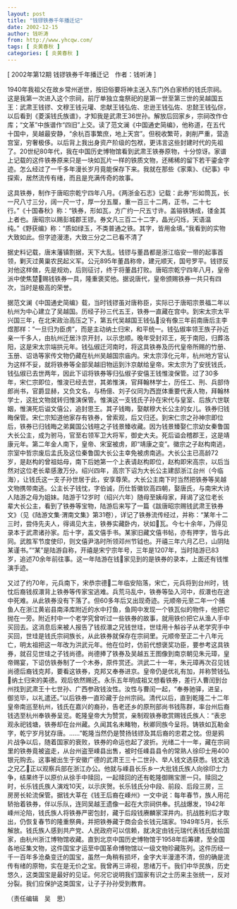 ```yaml
---
layout: post
title: "钱镠铁券千年播迁记"
date: 2002-12-15
author: 钱听涛
from: http://www.yhcqw.com/
tags: [ 炎黄春秋 ]
categories: [ 炎黄春秋 ]
---
```



[ 2002年第12期 钱镠铁券千年播迁记　作者：钱听涛 ]


1940年我祖父在故乡常州逝世，按旧俗要将神主送入东门外白家桥的钱氏宗祠。这是我第一次进入这个宗祠，前厅单独立龛祭祀的是第一世至第三世的吴越国五王：武肃王钱镠、文穆王钱元瓘、忠献王钱弘佐、忠逊王钱弘佐、忠懿王钱弘倧，以后看到《菱溪钱氏族谱》，才知我是武肃王36世孙。解放后回家乡，宗祠改作仓库；“文革”中族谱作“四旧”上交。读了范文澜《中国通史简编》，他称道，在五代十国中，吴越最安静，“余杭百事繁庶，地上天宫”。但税收繁苛，剥削严重，营造宫室，穷奢极侈。以后背上我出身资产阶级的包袱，更讳言这些封建时代的先祖了。20世纪80年代，我在中国历史博物馆看到武肃王铁券原物，十分惊讶。家谱上记载的这件铁券原来只是一块如瓦片一样的铁质文物，还稀稀的留下若干鎏金字迹。怎么经过了一千多年漫长岁月竟能保存下来。我就在那些《家乘》、《纪事》中探索，居然流传有绪，而且是充满传奇的故事。


这具铁券，制作于唐昭宗乾宁四年八月。《两浙金石志》记载：此券“形如筒瓦，长一尺八寸三分，阔一尺一寸，厚一分五厘，重一百三十二两，正书，二十七行。”《十国春秋》称：“铁券，形如瓦，方广约一尺五寸许。盖镕铁铸成，镂金其上者也。唐昭宗以赐彭城郡王镠。券文凡三百二十二字，晶光闪烁，天语温纯。”《野获编》称：“质如绿玉，不类普通之铁。其字，皆用金填。”我看到的实物大致如此。但字迹漫漶，大致三分之二已看不清了


据史料记载，唐末藩镇割据，天下大乱。钱镠与董昌都是浙江临安一带的起事首领，剿灭过黄巢农民起义军。公元895年董昌称帝，建元顺天，国号罗平。钱镠反对他这样做，先是规劝，后则征讨，终于将董昌打败。唐昭宗乾宁四年八月，皇帝派中使焦楚赐钱铁券一具，隆重褒奖他。据说唐代，皇帝颁赐铁券一共只有四次，当时是极高的荣誉。


据范文澜《中国通史简编》载，当时钱镠虽对唐称臣，实际已于唐昭宗景福二年以杭州为中心建立了吴越国。历经子孙三代五王，铁券一直藏在宫中。到宋太宗太平兴国三年，在北宋政治高压之下，第五代吴越国王钱弘没有像三年前南唐后主李煜那样：“一旦归为臣虏”，而是主动纳土归宋，和平统一。钱弘俶率领王族子孙近亲一千多人，由杭州迁居汴京开封，以示忠顺。晚年受封邓王，死于南阳，归葬洛阳，这是宋太宗端拱元年。钱弘俶迁河南时，将这具铁券及历代皇帝所赐的竹册、玉册、诏诰等家传文物仍藏在杭州吴越国宗庙内。宋太宗淳化元年，杭州地方官认为这样不妥，就将铁券等全部吴越旧物运到汴京献给皇帝。宋太宗为了安抚钱氏，钱弘俶已去世两年，因此下诏将铁券等归弘俶子安僖王钱惟浚保管。过了30多年，宋仁宗即位，惟浚已经去世，其弟惟演，官拜翰林学士，历任工、刑、兵部侍郎尚书，官爵显赫，又负文名，与杨億、刘子仪同为西崑体重要代表人物，拜翰林学士，这批文物就转归惟演保管。惟演这一支钱氏子孙在宋代与皇室、后族六世联姻，惟演死后谥文僖公，追封思王。其子钱晦，娶献穆大长公主的女儿。铁券归钱晦保管。宋仁宗知道他家存有铁券，曾索观，后又归还。到宋仁宗之孙神宗即位后，铁券已归钱晦之弟冀国公钱暄之子钱景臻收藏。因为钱景臻娶仁宗幼女秦鲁国大长公主，成为驸马，官至右领军卫大将军，御史大夫。死后谥会稽郡王，这是靖康元年。第二年金人南下，皇帝、宋室被虏，即“靖康之变”。徽宗之子赵构南逃，宗室中哲宗废后孟氏及这位秦鲁国大长公主幸免被虏南逃。大长公主已高龄72岁，是赵构的曾祖姑母，南下后她第一个上表请赵构即位，赵构即宋高宗，以后当然对这位老长辈感激万分。绍兴四年，高宗下诏为大长公主建邸浙江台州（今临海），让钱氏这一支子孙世居于此，安享尊荣。大长公主南下时当然把铁券等吴越文物携带南逃。公主长子钱忱，字伯诚，历仕哲徽钦高四朝，娶唐氏，与南宋大诗人陆游之母为姐妹。陆游于12岁时（绍兴六年）随母至姨母家，拜谒了这位老长辈大长公主，看到了铁券等宝物，陆游后来写了一篇《跋唐昭宗赐钱武肃王铁券文》（见《陆游文集·渭南文集》第31卷），详记了铁券流传经过，并称：“某年十二三时，尝侍先夫人，得谒见大主，铁券实藏卧内，状如瓦。今七十余年，乃得见录本于武肃诸孙家。后十字，盖文僖手书。某家旧藏文僖书帖，亦有押字，皆与此同。武胜军节度使印，则文僖尹洛时所领邓州节钺也。开禧三年六月乙巳，山阴陆某谨书。”“某”是陆游自称，开禧是宋宁宗年号，三年是1207年，当时陆游已83岁，追述70余年前往事。这一年陆游在钱家见到的是铁券的录本，上面还有钱惟演手迹。


又过了约70年，元兵南下，宋恭宗德二年临安陷落，宋亡，元兵将到台州时，钱忱后裔钱叔澴背上铁券等传家宝逃难。兵荒马乱中，铁券等坠入河中，叔澴也在途中死难。从此铁券没有下落了。但60多年后又出现奇迹。元顺帝元至二年一个捕鱼人在浙江黄岩县南泽库附近的水中打鱼，鱼网中发现一个铁瓦似的物件，他把它抛在一旁。附近村中一个老学究曾听过一些铁券的故事，就用铁价把它从渔人手中买回去。这消息后来被人报告了钱叔澴之兄钱世珪，世珪用十斛谷子从老学究手中买回，世珪是钱氏宗祠族长，从此铁券就保存在宗祠里。元顺帝至正二十八年元亡，明太祖把这一年改为洪武元年。他在位时，仿前代想褒奖功臣，要参考这具铁券，就召见世珪之子钱尚德。尚德捧了铁券及吴越五王图像到南京朝见朱元璋，皇帝赐宴，下诏仿铁券制了一个木券，原件赏还。洪武二十一年，朱元璋再次召见钱尚德后裔钱克邦，要看这铁券，克邦又奉券进京。皇帝仍是优礼有加，并称赞钱弘纳土归宋的美德。观后依然赐还。永乐五年明成祖又想看铁券，差行人曹闰到台州找到武肃王十七世孙、广西参政钱汝性。汝性与曹闰一起，“奉券驰驿，进呈，御览毕，以礼遣还。”以后铁券一直珍藏于台州宗祠。清代以后，直到乾隆二十二年皇帝南巡至杭州，钱氏在嘉兴的裔孙，告老还乡的原刑部尚书钱陈群，率台州后裔钱选至杭州奉铁券呈览。乾隆皇帝大为赞赏，亲制观铁券歌赏赐钱氏族人：“表忠观永祀钱塘，铁券却在台州藏。久闻其名未睹物，秋卿同族今呈将。铸铁如瓦勒金字，乾宁岁月犹存唐。……”乾隆当然仍是赞扬钱镠及其后裔的忠君之忱。但是鸦片战争以后，随着国家的衰败，铁券的命运也起了波折。光绪二十一年，藏在宗祠里的铁券竟被盗走，从台州盗至嵊县出售，被时任嵊县县令的常熟人徐印士用400银元购去。这事被出生于安徽广德的武肃王三十二世孙、举人钱文选获悉。钱文选之兄乙正以观察兵部在浙江办公。他就与嵊县长乐乡一大批钱氏族人向徐印士力争，结果终于以原价从徐手中赎回，一起赎回的还有乾隆御赐宝匣一只。赎回之时，长乐钱氏族人演戏10天，以示庆贺。长乐钱氏分中段、前段、后段三房，三房房长轮流保管。据钱大莘在《钱王后裔在嵊州》一文中说：每年春节，族人用花轿抬着铁券，伴以乐队，连同吴越王遗像一起在大宗祠供奉。抗战爆发，1942年嵊州沦陷，钱氏族人将铁券严密包封，藏于后段钱赓麟家深井内。抗战胜利后才取出，仍恢复春节的隆重祭典，并把铁券藏于商会会长钱元瑞家。1949年5月，长乐解放。钱氏族人感到共产党、人民政府可以信赖，就决定由钱元瑞代表钱氏献给国家，由杭州浙江博物馆收藏。直到北京中国历史博物馆于1958年后筹建，至全国各地征集文物，这件国宝才运至中国革命博物馆以一级文物珍藏陈列。这件历经一千一百年多沧桑变迁的国宝，虽然一角稍有损坏，金字大半漫漶不清，但的确是流传有绪的原物，实在是无价之宝。我曾再三谛视，思绪万千。我们中华民族，历史悠久，这类国宝是最好的见证。何况它说明我们国家有识之士历来主张统一，反对分裂。我们应保护这类国宝，让子子孙孙受到教育。

（责任编辑　吴　思）


